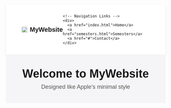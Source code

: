 
<html lang="en">
<head>
  <meta charset="UTF-8">
  <meta name="viewport" content="width=device-width, initial-scale=1.0">
  <title>MyWebsite</title>
  <style>
    body {
      margin: 0;
      font-family: Arial, sans-serif;
    }
    nav {
      display: flex;
      justify-content: space-between;
      align-items: center;
      padding: 15px 50px;
      background-color: #fff;
      box-shadow: 0 2px 5px rgba(0,0,0,0.1);
    }
    nav .logo {
      display: flex;
      align-items: center;
      gap: 8px; /* space between logo & text */
      font-weight: bold;
      font-size: 20px;
    }
    nav img {
      height: 18px; /* smaller apple logo */
      width: auto;
    }
    nav a {
      margin-left: 20px;
      text-decoration: none;
      color: black;
      font-size: 16px;
    }
    nav a:hover {
      color: gray;
    }
    header {
      background: #f5f5f7;
      padding: 40px 50px;
    }
    header h1 {
      font-size: 36px;
      margin: 0 0 10px 0;
    }
    header p {
      font-size: 18px;
      margin: 0;
      color: #555;
    }
  </style>
</head>
<body>

  <nav>
    <!-- Logo + Website Name -->
    <div class="logo">
      <img src="https://upload.wikimedia.org/wikipedia/commons/f/fa/Apple_logo_black.svg" alt="Apple Logo">
      MyWebsite
    </div>

    <!-- Navigation Links -->
    <div>
      <a href="index.html">Home</a>
      <a href="semesters.html">Semesters</a>
      <a href="#">Contact</a>
    </div>
  </nav>

  <header>
    <h1>Welcome to MyWebsite</h1>
    <p>Designed like Apple’s minimal style</p>
  </header>

</body>
</html>
